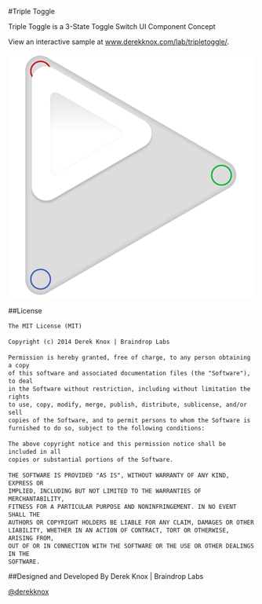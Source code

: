 #Triple Toggle

Triple Toggle is a 3-State Toggle Switch UI Component Concept

View an interactive sample at www.derekknox.com/lab/tripletoggle/.

![Image](_assets/images/triple-toggle-example.png)

##License
	
	The MIT License (MIT)

	Copyright (c) 2014 Derek Knox | Braindrop Labs

	Permission is hereby granted, free of charge, to any person obtaining a copy
	of this software and associated documentation files (the "Software"), to deal
	in the Software without restriction, including without limitation the rights
	to use, copy, modify, merge, publish, distribute, sublicense, and/or sell
	copies of the Software, and to permit persons to whom the Software is
	furnished to do so, subject to the following conditions:

	The above copyright notice and this permission notice shall be included in all
	copies or substantial portions of the Software.

	THE SOFTWARE IS PROVIDED "AS IS", WITHOUT WARRANTY OF ANY KIND, EXPRESS OR
	IMPLIED, INCLUDING BUT NOT LIMITED TO THE WARRANTIES OF MERCHANTABILITY,
	FITNESS FOR A PARTICULAR PURPOSE AND NONINFRINGEMENT. IN NO EVENT SHALL THE
	AUTHORS OR COPYRIGHT HOLDERS BE LIABLE FOR ANY CLAIM, DAMAGES OR OTHER
	LIABILITY, WHETHER IN AN ACTION OF CONTRACT, TORT OR OTHERWISE, ARISING FROM,
	OUT OF OR IN CONNECTION WITH THE SOFTWARE OR THE USE OR OTHER DEALINGS IN THE
	SOFTWARE.

##Designed and Developed By
Derek Knox | Braindrop Labs

[@derekknox](https://twitter.com/derekknox)